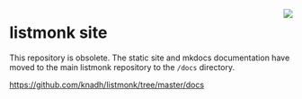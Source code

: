 <a href="https://zerodha.tech"><img src="https://zerodha.tech/static/images/github-badge.svg" align="right" /></a>

# listmonk site

This repository is obsolete. The static site and mkdocs documentation have moved to the main listmonk repository to the `/docs` directory.

https://github.com/knadh/listmonk/tree/master/docs

